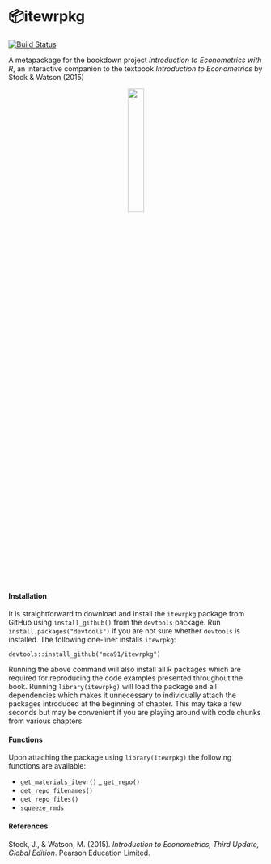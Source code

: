 # 📦itewrpkg 

[![Build Status](https://travis-ci.org/mca91/itewrpkg.svg?branch=master)](https://travis-ci.org/mca91/itewrpkg)

A metapackage for the bookdown project <i>Introduction to Econometrics with R</i>, an interactive companion to the textbook <i>Introduction to Econometrics</i> by Stock &amp; Watson (2015)

<p align="center"><img align="center" src="https://github.com/mca91/EconometricsWithR/blob/master/docs/images/cover.png" width="25%" height="25%"></p>

#### Installation

It is straightforward to download and install the `itewrpkg` package from GitHub using `install_github()` from the `devtools` package. Run `install.packages("devtools")` if you are not sure whether `devtools` is installed. The following one-liner installs `itewrpkg`:

```
devtools::install_github("mca91/itewrpkg")
```

Running the above command will also install all R packages which are required for reproducing the code examples presented throughout the book. Running `library(itewrpkg)` will load the package and all dependencies which makes it unnecessary to individually attach the packages introduced at the beginning of chapter. This may take a few seconds but may be convenient if you are playing around with code chunks from various chapters 

#### Functions

Upon attaching the package using `library(itewrpkg)` the following functions are available:

- `get_materials_itewr()`
_ `get_repo()`
- `get_repo_filenames()`
- `get_repo_files()`
- `squeeze_rmds`

#### References
Stock, J., & Watson, M. (2015). *Introduction to Econometrics, Third Update, Global Edition*. Pearson Education Limited.
